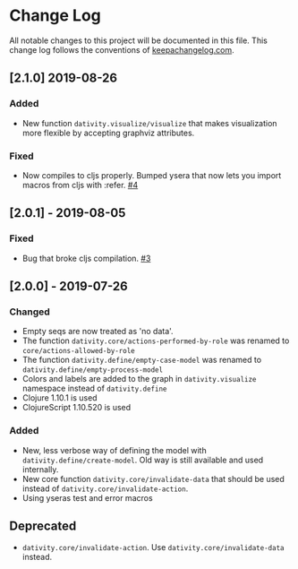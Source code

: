 # Change Log
All notable changes to this project will be documented in this file. This change log follows the conventions of [keepachangelog.com](http://keepachangelog.com/).

## [2.1.0] 2019-08-26
### Added
- New function `dativity.visualize/visualize` that makes visualization more flexible by accepting graphviz attributes.

### Fixed
- Now compiles to cljs properly. Bumped ysera that now lets you import macros from cljs with :refer. [#4](https://github.com/agentbellnorm/dativity/issues/4)

## [2.0.1] - 2019-08-05
### Fixed
- Bug that broke cljs compilation. [#3](https://github.com/agentbellnorm/dativity/issues/3)

## [2.0.0] - 2019-07-26
### Changed
- Empty seqs are now treated as 'no data'.
- The function `dativity.core/actions-performed-by-role` was renamed to `core/actions-allowed-by-role`
- The function `dativity.define/empty-case-model` was renamed to `dativity.define/empty-process-model`
- Colors and labels are added to the graph in `dativity.visualize` namespace instead of `dativity.define`
- Clojure 1.10.1 is used
- ClojureScript 1.10.520 is used

### Added
- New, less verbose way of defining the model with `dativity.define/create-model`. Old way is still available and used internally.
- New core function `dativity.core/invalidate-data` that should be used instead of `dativity.core/invalidate-action`.
- Using yseras test and error macros

## Deprecated
- `dativity.core/invalidate-action`. Use `dativity.core/invalidate-data` instead.
